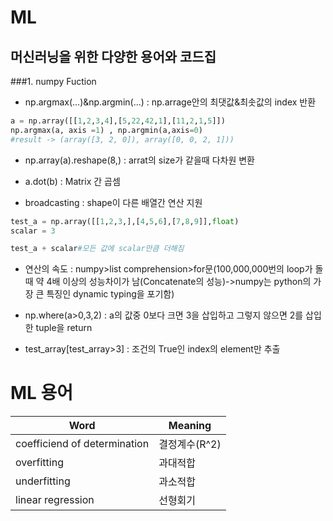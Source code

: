 # ML

## 머신러닝을 위한 다양한 용어와 코드집

###1. numpy Fuction
- np.argmax(...)&np.argmin(...) : np.arrage안의 최댓값&최솟값의 index 반환

```python
a = np.array([[1,2,3,4],[5,22,42,1],[11,2,1,5]])
np.argmax(a, axis =1) , np.argmin(a,axis=0)
#result -> (array([3, 2, 0]), array([0, 0, 2, 1]))
```
- np.array(a).reshape(8,) : arrat의 size가 같을때 다차원 변환
- a.dot(b) : Matrix 간 곱셈

- broadcasting : shape이 다른 배열간 연산 지원

```python
test_a = np.array([[1,2,3,],[4,5,6],[7,8,9]],float)
scalar = 3

test_a + scalar#모든 값에 scalar만큼 더해짐
```
 - 연산의 속도 : numpy>list comprehension>for문(100,000,000번의 loop가 돌 때 약 4배 이상의 성능차이가 남(Concatenate의 성능)->numpy는 python의 가장 큰 특징인 dynamic typing을 포기함)

- np.where(a>0,3,2) : a의 값중 0보다 크면 3을 삽입하고 그렇지 않으면 2를 삽입한 tuple을 return 

- test_array[test_array>3] : 조건의 True인 index의 element만 추출

# ML 용어
| Word  | Meaning|
| ------------- | ------------- |
| coefficiend of determination  | 결정계수(R^2)  |
| overfitting  | 과대적합  |
| underfitting  | 과소적합  |
| linear regression  | 선형회기  |